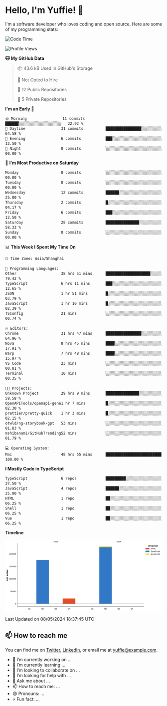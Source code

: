 
# Hello, I'm Yuffie! 👋

I'm a software developer who loves coding and open source. Here are some of my programming stats:

<!--START_SECTION:waka-->
![Code Time](http://img.shields.io/badge/Code%20Time-213%20hrs%208%20mins-blue)

![Profile Views](http://img.shields.io/badge/Profile%20Views-0-blue)

**🐱 My GitHub Data** 

> 📦 43.6 kB Used in GitHub's Storage 
 > 
> 🚫 Not Opted to Hire
 > 
> 📜 12 Public Repositories 
 > 
> 🔑 5 Private Repositories 
 > 
**I'm an Early 🐤** 

```text
🌞 Morning                11 commits          ██████░░░░░░░░░░░░░░░░░░░   22.92 % 
🌆 Daytime                31 commits          ████████████████░░░░░░░░░   64.58 % 
🌃 Evening                6 commits           ███░░░░░░░░░░░░░░░░░░░░░░   12.50 % 
🌙 Night                  0 commits           ░░░░░░░░░░░░░░░░░░░░░░░░░   00.00 % 
```
📅 **I'm Most Productive on Saturday** 

```text
Monday                   0 commits           ░░░░░░░░░░░░░░░░░░░░░░░░░   00.00 % 
Tuesday                  0 commits           ░░░░░░░░░░░░░░░░░░░░░░░░░   00.00 % 
Wednesday                12 commits          ██████░░░░░░░░░░░░░░░░░░░   25.00 % 
Thursday                 2 commits           █░░░░░░░░░░░░░░░░░░░░░░░░   04.17 % 
Friday                   6 commits           ███░░░░░░░░░░░░░░░░░░░░░░   12.50 % 
Saturday                 28 commits          ███████████████░░░░░░░░░░   58.33 % 
Sunday                   0 commits           ░░░░░░░░░░░░░░░░░░░░░░░░░   00.00 % 
```


📊 **This Week I Spent My Time On** 

```text
🕑︎ Time Zone: Asia/Shanghai

💬 Programming Languages: 
Other                    38 hrs 51 mins      ████████████████████░░░░░   79.42 % 
TypeScript               6 hrs 11 mins       ███░░░░░░░░░░░░░░░░░░░░░░   12.65 % 
JSON                     1 hr 51 mins        █░░░░░░░░░░░░░░░░░░░░░░░░   03.79 % 
JavaScript               1 hr 10 mins        █░░░░░░░░░░░░░░░░░░░░░░░░   02.39 % 
TSConfig                 21 mins             ░░░░░░░░░░░░░░░░░░░░░░░░░   00.74 % 

🔥 Editors: 
Chrome                   31 hrs 47 mins      ████████████████░░░░░░░░░   64.96 % 
Nova                     8 hrs 45 mins       ████░░░░░░░░░░░░░░░░░░░░░   17.91 % 
Warp                     7 hrs 48 mins       ████░░░░░░░░░░░░░░░░░░░░░   15.97 % 
VS Code                  23 mins             ░░░░░░░░░░░░░░░░░░░░░░░░░   00.81 % 
Terminal                 10 mins             ░░░░░░░░░░░░░░░░░░░░░░░░░   00.35 % 

🐱‍💻 Projects: 
Unknown Project          29 hrs 9 mins       ███████████████░░░░░░░░░░   59.58 % 
OpenAPITools/openapi-gene1 hr 7 mins         █░░░░░░░░░░░░░░░░░░░░░░░░   02.30 % 
prettier/pretty-quick    1 hr 3 mins         █░░░░░░░░░░░░░░░░░░░░░░░░   02.15 % 
otwld/ng-storybook-gpt   53 mins             ░░░░░░░░░░░░░░░░░░░░░░░░░   01.83 % 
mshibanami/GitHubTrending52 mins             ░░░░░░░░░░░░░░░░░░░░░░░░░   01.79 % 

💻 Operating System: 
Mac                      48 hrs 55 mins      █████████████████████████   100.00 % 
```

**I Mostly Code in TypeScript** 

```text
TypeScript               6 repos             █████████░░░░░░░░░░░░░░░░   37.50 % 
JavaScript               4 repos             ██████░░░░░░░░░░░░░░░░░░░   25.00 % 
HTML                     1 repo              ██░░░░░░░░░░░░░░░░░░░░░░░   06.25 % 
Shell                    1 repo              ██░░░░░░░░░░░░░░░░░░░░░░░   06.25 % 
Vue                      1 repo              ██░░░░░░░░░░░░░░░░░░░░░░░   06.25 % 
```



**Timeline**

![Lines of Code chart](https://raw.githubusercontent.com/macoswk/macoswk/main/assets/bar_graph.png)


 Last Updated on 08/05/2024 18:37:45 UTC
<!--END_SECTION:waka-->

## 📫 How to reach me

You can find me on [Twitter](https://twitter.com/Yuffie), [LinkedIn](https://www.linkedin.com/in/Yuffie/), or email me at yuffie@example.com.

- 🔭 I’m currently working on ...
- 🌱 I’m currently learning ...
- 👯 I’m looking to collaborate on ...
- 🤔 I’m looking for help with ...
- 💬 Ask me about ...
- 📫 How to reach me: ...
- 😄 Pronouns: ...
- ⚡ Fun fact: ...
